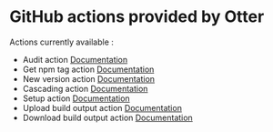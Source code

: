 # GitHub actions provided by Otter

Actions currently available :
* Audit action [Documentation](audit/readme.md)
* Get npm tag action [Documentation](get-npm-tag/readme.md)
* New version action [Documentation](new-version/readme.md)
* Cascading action [Documentation](cascading/readme.md)
* Setup action [Documentation](setup/readme.md)
* Upload build output action [Documentation](upload-build-output/readme.md)
* Download build output action [Documentation](download-build-output/readme.md)
